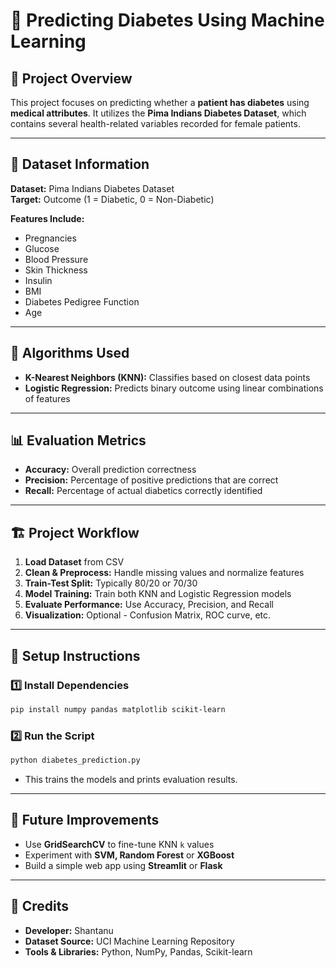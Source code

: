 # 💉 Predicting Diabetes Using Machine Learning  

## 📌 Project Overview  
This project focuses on predicting whether a **patient has diabetes** using **medical attributes**. It utilizes the **Pima Indians Diabetes Dataset**, which contains several health-related variables recorded for female patients.  

---

## 📂 Dataset Information  

**Dataset:** Pima Indians Diabetes Dataset  
**Target:** Outcome (1 = Diabetic, 0 = Non-Diabetic)  

**Features Include:**  
- Pregnancies  
- Glucose  
- Blood Pressure  
- Skin Thickness  
- Insulin  
- BMI  
- Diabetes Pedigree Function  
- Age  

---

## 🧠 Algorithms Used  
- **K-Nearest Neighbors (KNN):** Classifies based on closest data points  
- **Logistic Regression:** Predicts binary outcome using linear combinations of features  

---

## 📊 Evaluation Metrics  
- **Accuracy:** Overall prediction correctness  
- **Precision:** Percentage of positive predictions that are correct  
- **Recall:** Percentage of actual diabetics correctly identified  

---

## 🏗️ Project Workflow  

1. **Load Dataset** from CSV  
2. **Clean & Preprocess:** Handle missing values and normalize features  
3. **Train-Test Split:** Typically 80/20 or 70/30  
4. **Model Training:** Train both KNN and Logistic Regression models  
5. **Evaluate Performance:** Use Accuracy, Precision, and Recall  
6. **Visualization:** Optional - Confusion Matrix, ROC curve, etc.  

---

## 🔧 Setup Instructions  

### 1️⃣ Install Dependencies  
```bash
pip install numpy pandas matplotlib scikit-learn
```

### 2️⃣ Run the Script  
```bash
python diabetes_prediction.py
```

- This trains the models and prints evaluation results.  

---

## 🚀 Future Improvements  
- Use **GridSearchCV** to fine-tune KNN `k` values  
- Experiment with **SVM, Random Forest** or **XGBoost**  
- Build a simple web app using **Streamlit** or **Flask**  

---

## 🙌 Credits  
- **Developer:** Shantanu
- **Dataset Source:** UCI Machine Learning Repository  
- **Tools & Libraries:** Python, NumPy, Pandas, Scikit-learn  
